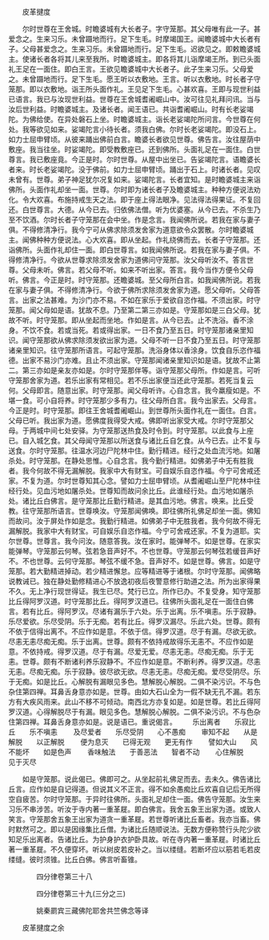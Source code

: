 <!-- { "loadSidebar": true } -->

　　皮革揵度

　　尔时世尊在王舍城。时瞻婆城有大长者子。字守笼那。其父母唯有此一子。甚爱念之。生来习乐。未曾蹑地而行。足下生毛。时摩竭国王。闻瞻婆城中大长者有子。父母甚爱念之。生来习乐。未曾蹑地而行。足下生毛。迟欲见之。即敕瞻婆城主。使诸长者各将其儿来至我所。时瞻婆城主。即各将其儿诣摩竭王所。到已头面礼王足在一面住。即白王言。王欲见瞻婆城中大长者子。此子生来习乐。父母爱之。未曾蹑地而行。足下生毛。愿王听以衣敷地。王言。听以衣敷地。时长者子守笼那。即以衣敷地。诣王所头面作礼。王见足下生毛。心甚欢喜。王即与现世利益已语言。我已与汝现世利益。世尊在王舍城耆阇崛山中。汝可往见礼拜问讯。当与汝后世利益。时瞻婆城主。及诸长者。闻王语已。共诣耆阇崛山。时有长老娑竭陀。为佛给使。在异处磐石上坐。时瞻婆城主。诣长老娑竭陀所问言。今世尊在何处。我等欲见如来。娑竭陀言小待长者。须我白佛。尔时长老娑竭陀。即没石上。如力士屈申臂顷。从彼来踊出佛前白言。瞻婆长者欲见世尊。佛告言。汝往屋荫中敷座。我当往坐。时娑竭陀。即受教敷座已。还到佛所。头面礼足在一面住。白世尊言。我已敷座竟。今正是时。尔时世尊。从屋中出坐已。告娑竭陀言。语瞻婆长者来。时长老娑竭陀。没于佛前。如力士屈申臂顷。踊出于石上。时诸长者。见叹未曾有。世尊。弟子神足犹尔况复如来。娑竭陀言。长者宜知。是时瞻婆城主来诣佛所。头面作礼却坐一面。世尊。尔时即为诸长者子及瞻婆城主。种种方便说法劝化。令大欢喜。布施持戒生天之法。即于座上得法眼净。见法得法得果证。不复回还。白世尊言。大德。从今已去。归依佛法僧。听为优婆塞。从今已去。不杀生乃至不饮酒。尔时长者子守笼那在会中坐。作是念言。我闻佛所说。若我在家与妻子俱。不得修清净行。我今宁可从佛求除须发舍家为道意欲令众罢散。尔时瞻婆城主。闻佛种种方便说法。心大欢喜。即从坐起。作礼绕佛而去。长者子守笼那。还诣佛所。头面作礼却住一面。即白世尊言。如我闻佛所说。若我在家与妻子俱。不得修清净行。今欲从世尊求除须发舍家为道佛问守笼那。汝父母听汝不。答言世尊。父母未听。佛言。若父母不听。如来不听出家。答言。我今当作方便令父母听。佛言。今正是时。时守笼那。还瞻婆城。至父母所白言。如我闻佛所说。若我在家与妻子俱。不得修清净行。今欲于佛所求除须发舍家为道。愿父母听。父母答言。出家之法甚难。为沙门亦不易。不如在家乐于爱欲自恣作福。不须出家。时守笼那。闻父母如是语。犹故不息。乃至第二第三亦如是。守笼那如是三白父母。犹故不听。时守笼那。即从坐起而坐地。作如是言。从今已去。止不洗浴。香不涂身。不饮不食。若或当死。若或得出家。一日不食乃至五日。时守笼那诸亲里知识。闻守笼那欲从佛求除须发欲出家为道。父母不听一日不食乃至五日。时守笼那诸亲里知识。往守笼那所语言。可起守笼那。洗浴身体以香涂身。饮食自乐恣作福德。出家不易沙门亦难。且止不须出家。守笼那闻诸亲里知识如是语。犹故不止第二。第三亦如是亲友亦如是。尔时守笼那伴等。诣守笼那父母所。作如是言。可听守笼那舍家为道。若乐出家有常相见。若不乐出家便当还此守笼那。若死当复云何。父母即言。随意出家。时守笼那。闻父母听许。心自念言。我今羸瘦如是。不堪一食。可小自将养。时守笼那少多有力。往父母所白言。我今出家去。父母言。今正是时。时守笼那。即往王舍城耆阇崛山。到世尊所头面作礼在一面住。白言。父母已听。我出家为道。愿佛度我得受大戒。佛即听出家受大戒。尔时守笼那父母。于两城中间七处安驿。为守笼那送热食及时令到。时守笼那。以此食与上座已。自入城乞食。其父母闻守笼那以所送食与诸比丘自乞食。从今已去。止不复与送食。尔时守笼那。往温水河边尸陀林中住。勤行精进。经行之处血流污地。如屠杀处。时守笼那。在静处思惟。心自念言。我今勤行精进。如佛弟子中无有胜我者。我今何故不得无漏解脱。我家中大有财宝。可自娱乐自恣作福。今宁可舍戒还家。不复为道。尔时世尊知其心念。譬如力士屈申臂顷。从耆阇崛山至尸陀林中往经行处。见血污地如屠杀处。世尊知而故问余比丘。此谁经行处。血污地如屠杀处。诸比丘白佛言。是守笼那比丘勤行精进。是其血污地。佛言。唤来。比丘受教。往守笼那所语言。世尊唤汝。守笼那闻佛唤。即往佛所礼佛足却坐一面。佛知而故问。汝于屏处作如是念。我勤行精进。如佛弟子中无胜我者。我今何故不得无漏解脱。我家中大有财宝。可自娱乐自恣作福。今宁可舍戒还家。不复为道耶。实尔世尊。世尊言。我今问汝。随意答我。汝在家时。能弹琴不。如是世尊。在家实能弹琴。守笼那云何琴。弦若急音声好不。不也世尊。守笼那云何琴弦若缓音声好不。不也世尊。云何守笼那。琴弦不缓不急。音声好不。如是世尊。佛言。如是守笼那。若大勤精进掉动。若少精进懈怠。应等精进等于诸根。尔时守笼那。闻佛略说教诫已。独在静处勤修精进心不放逸初夜后夜警意修行助道之法。所为出家得果不久。无上净行现世得证。我生已尽。梵行已立。所作已办。不复受身。知守笼那比丘得阿罗汉道。时守笼那比丘。得阿罗汉道已。往佛所头面礼足在一面住白佛言。若有比丘。得阿罗汉。尽诸有漏乐于六处。乐于出离。乐不嗔恚。乐于寂静。乐尽爱欲。乐尽受阴。乐于无痴。若有比丘。得罗汉漏尽。乐此六处。世尊。颇有不依于信得出离不。不应作如是意。不依于信。得罗汉道。尽于有漏。尽欲无欲。尽恚无恚尽痴无痴。乐于出离。世尊。颇有不依持戒故得乐无恚不。不应作如是意。不依持戒。得罗汉道。尽于有漏。尽爱无爱。尽恚无恚。尽痴无痴。乐于无恚。世尊。颇有不断诸利养乐寂静不。不应作如是意。不断利养。得罗汉道。尽恚无恚。尽痴无痴。乐于寂静。彼尽欲无欲。尽恚无恚。尽痴无痴。爱尽受阴尽。乐于无痴。如是比丘。心解脱有漏眼见多色。慧解脱心解脱。二俱不染污识。不与色杂住第四禅。耳鼻舌身意亦如是。世尊。由如大石山全为一假不缺无孔不漏。若东方有大疾风雨来。此山不移不可倾动。南西北方亦复如是。如是世尊。若比丘得阿罗汉道。心得解脱尽于有漏。眼见多色。慧解脱心解脱。二俱不染污识。不与色杂住第四禅。耳鼻舌身意亦如是。说是语已。重说偈言。
　　乐出离者　　乐寂比丘　　乐不嗔恚
　　及尽爱者　　乐尽受阴　　心不愚痴
　　审知不起　　从是解脱　　以正解脱
　　便为息灭　　已得无观　　更无有作
　　譬如大山　　风不能坏　　如是色声
　　香味触法　　于善恶法　　智者不动
　　心住解脱　　见于灭尽

　　如是守笼那。说此偈已。佛即可之。从坐起前礼佛足而去。去未久。佛告诸比丘言。应作如是自记得道。但说其义不正言。得不如余愚痴比丘欢喜自记后无所得空自疲苦。尔时守笼那。于异时往佛所。头面礼足却住一面。佛告守笼那。汝生来习乐不串涉苦。听汝于寺内著一重革屣。即白佛言。我舍五象王出家为道。或致人笑言。守笼那舍五象王出家为道贪一重革屣。若世尊听诸比丘畜者。我亦当畜。佛时默然可之。即以是因缘集比丘僧。为诸比丘随顺说法。无数方便称赞行头陀少欲知足乐出离者。告诸比丘。为护身护衣护卧具故。听在寺内著一重革屣。时诸比丘著一重革屣。不久便穿坏。听以树皮若皮补之。当以缕缝。若断坏应以筋若毛若皮缕缝。彼时须锥。比丘白佛。佛言听畜锥。

　　　　四分律卷第三十八



　　　　四分律卷第三十九(三分之三)

　　　　姚秦罽宾三藏佛陀耶舍共竺佛念等译

　　皮革揵度之余

